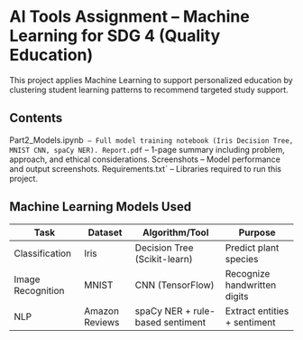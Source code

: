 
# AI Tools Assignment – Machine Learning for SDG 4 (Quality Education)

This project applies Machine Learning to support personalized education by clustering student learning patterns to recommend targeted study support.

##  Contents
Part2_Models.ipynb` – Full model training notebook (Iris Decision Tree, MNIST CNN, spaCy NER).
Report.pdf` – 1-page summary including problem, approach, and ethical considerations.
Screenshots – Model performance and output screenshots.
Requirements.txt` – Libraries required to run this project.

## Machine Learning Models Used
| Task | Dataset | Algorithm/Tool | Purpose |
|------|--------|----------------|--------|
| Classification | Iris | Decision Tree (Scikit-learn) | Predict plant species |
| Image Recognition | MNIST | CNN (TensorFlow) | Recognize handwritten digits |
| NLP | Amazon Reviews | spaCy NER + rule-based sentiment | Extract entities + sentiment |


